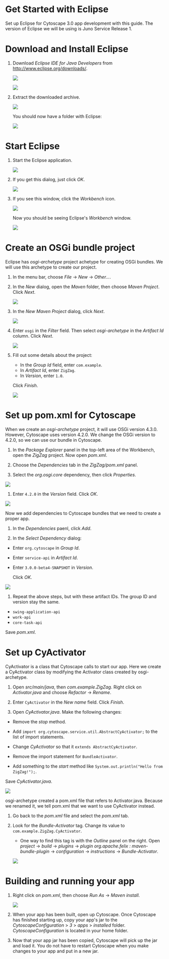 # Get Started with Eclipse

Set up Eclipse for Cytoscape 3.0 app development with this guide.
The version of Eclipse we will be using is Juno Service Release 1.

# Download and Install Eclipse

 1. Download _Eclipse IDE for Java Developers_ from <http://www.eclipse.org/downloads/>.

    ![](download1.png)

    ![](download2.png)

 1. Extract the downloaded archive.

    ![](extract.png)

    You should now have a folder with Eclipse:

    ![](extract2.png)

# Start Eclipse

 1. Start the Eclipse application.

    ![](launch.png)

 1. If you get this dialog, just click _OK_.

    ![](workspacesetup.png)

 1. If you see this window, click the _Workbench_ icon.

    ![](welcomescreen.png)

    Now you should be seeing Eclipse's _Workbench_ window.

    ![](workspace.png)

# Create an OSGi bundle project

Eclipse has _osgi-archetype_ project achetype for creating OSGi bundles. We will use this
archetype to create our project.

 1. In the menu bar, choose _File_ &rarr; _New_ &rarr; _Other..._.

 1. In the _New_ dialog, open the _Maven_ folder, then choose _Maven Project_. Click _Next_.

    ![](newmvnproj.png)

 1. In the _New Maven Project_ dialog, click _Next_.

    ![](newmvnproj2.png)

 1. Enter `osgi` in the _Filter_ field. Then select _osgi-archetype_ in the _Artifact Id_ column.
    Click _Next_.

    ![](newmvnproj3.png)

 1. Fill out some details about the project:
    - In the _Group Id_ field, enter `com.example`.
    - In _Artifact Id_, enter `ZigZag`.
    - In _Version_, enter `1.0`.

    Click _Finish_.

    ![](newmvnproj4.png)

# Set up pom.xml for Cytoscape

When we create an _osgi-archetype_ project, it will use OSGi version 4.3.0. However, Cytoscape
uses version 4.2.0. We change the OSGi version to 4.2.0, so we can use our bundle in Cytoscape.

 1. In the _Package Explorer_ panel in the top-left area of the Workbench, open the
    _ZigZag_ project. Now open _pom.xml_.

 1. Choose the _Dependencies_ tab in the _ZigZag/pom.xml_ panel.

 1. Select the _org.osgi.core_ dependency, then click _Properties_.

  ![](osgi-version.png)

 1. Enter `4.2.0` in the _Version_ field. Click _OK_.

  ![](osgi-version2.png)

Now we add dependencies to Cytoscape bundles that we need to create a proper app.

 1. In the _Dependencies_ paenl, click _Add_.

 1. In the _Select Dependency_ dialog:

  - Enter `org.cytoscape` in _Group Id_.
  - Enter `service-api` in _Artifact Id_.
  - Enter `3.0.0-beta4-SNAPSHOT` in _Version_.

    Click _OK_.

  ![](add-dep-serviceapi.png)

 1. Repeat the above steps, but with these artifact IDs. The group ID and version stay the same.

  - `swing-application-api`
  - `work-api`
  - `core-task-api`

Save _pom.xml_.

# Set up CyActivator

CyActivator is a class that Cytoscape calls to start our app. Here we create a CyActivator class by
modifying the Activator class created by osgi-archetype.

 1. Open _src/main/java_, then _com.example.ZigZag_. Right click on _Activator.java_ and choose
    _Refactor_ &rarr; _Rename_.

 1. Enter `CyActivator` in the _New name_ field. Click _Finish_.

 1. Open _CyActivator.java_. Make the following changes:

  - Remove the _stop_ method.

  - Add `import org.cytoscape.service.util.AbstractCyActivator;` to the list of import statements.

  - Change _CyActivator_ so that it `extends AbstractCyActivator`.

  - Remove the import statement for `BundleActivator`.

  - Add something to the _start_ method like `System.out.println("Hello from ZigZag!");`.

  Save _CyActivator.java_.

  ![](cyactivator.png)

osgi-archetype created a pom.xml file that refers to Activator.java. Because we renamed it,
we tell pom.xml that we want to use CyActivator instead.

 1. Go back to the _pom.xml_ file and select the _pom.xml_ tab.

 1. Look for the _Bundle-Activator_ tag. Change its value to `com.example.ZigZag.CyActivator`.
    - One way to find this tag is with the _Outline_ panel on the right. Open
      _project_ &rarr; _build_ &rarr; _plugins_ &rarr; _plugin org.apache.felix : maven-bundle-plugin_
      &rarr; _configuration_ &rarr; _instructions_ &rarr; _Bundle-Activator_.

    ![](bundleactivator.png)

# Building and running your app

 1. Right click on _pom.xml_, then choose _Run As_ &rarr; _Maven install_.

    ![](mvninstall.png)

 1. When your app has been built, open up Cytoscape. Once Cytoscape has finished starting up,
    copy your app's jar to the  _CytoscapeConfiguration_ > _3_ > _apps_ > _installed_ folder.
    _CytoscapeConfiguration_ is located in your home folder.

 1. Now that your app jar has been copied, Cytoscape will pick up the jar and load it. You do
    not have to restart Cytoscape when you make changes to your app and put in a new jar.
